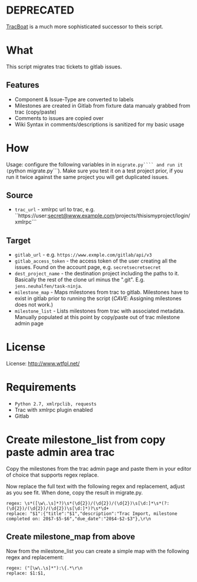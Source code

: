 DEPRECATED
===========

[TracBoat](https://github.com/nazavode/tracboat) is a much more sophisticated successor to theis script.


What
=====

 This script migrates trac tickets to gitlab issues.

Features
--------
 * Component & Issue-Type are converted to labels
 * Milestones are created in Gitlab from fixture data manualy grabbed from trac (copy/paste)
 * Comments to issues are copied over
 * Wiki Syntax in comments/descriptions is sanitized for my basic usage


How
====

 Usage: configure the following variables in in ```migrate.py```` and run it (```python migrate.py```). Make sure you test it on a test project prior, if you run it twice against the same project you will get duplicated issues.

Source
-------

 * ```trac_url``` - xmlrpc url to trac, e.g. ``https://user:secret@www.example.com/projects/thisismyproject/login/xmlrpc```

Target
-------

 * ```gitlab_url``` - e.g. ```https://www.exmple.com/gitlab/api/v3```
 * ```gitlab_access_token``` - the access token of the user creating all the issues. Found on the account page,  e.g. ```secretsecretsecret```
 * ```dest_project_name``` - the destination project including the paths to it. Basically the rest of the clone url minus the ".git". E.g. ```jens.neuhalfen/task-ninja```.
 * ```milestone_map``` - Maps milestones from trac to gitlab. Milestones have to exist in gitlab prior to running the script (_CAVE_: Assigning milestones does not work.)
 * ```milestone_list``` - Lists milestones from trac with associated metadata. Manually populated at this point by copy/paste out of trac milestone admin page

License
========

 License: http://www.wtfpl.net/

Requirements
==============

 * ```Python 2.7, xmlrpclib, requests```
 * Trac with xmlrpc plugin enabled
 * Gitlab


Create milestone_list from copy paste admin area trac
==============================================

Copy the milestones from the trac admin page and paste them in your editor of choice that supports regex replace.

Now replace the full text with the following regex and replacement, adjust as you see fit. When done, copy the result in migrate.py.

    regex: \s*([\w\.\s]*?)\s*(\d{2})/(\d{2})/(\d{2})\s[\d:]*\s*(?:(\d{2})/(\d{2})/(\d{2})\s[\d:]*)?\s*\d+
    replace: "$1":{"title":"$1","description":"Trac Import, milestone completed on: 20$7-$5-$6","due_date":"20$4-$2-$3"},\r\n

Create milestone_map from above
----------
Now from the milestone_list you can create a simple map with the following regex and replacement:

    regex: ("[\w\.\s]*"):\{.*\r\n
    replace: $1:$1,
